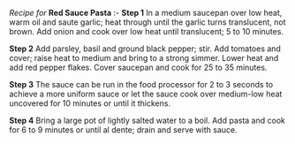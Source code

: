 
*Recipe for* **Red Sauce Pasta** :-
**Step 1**
In a medium saucepan over low heat, warm oil and saute garlic; heat through until the garlic turns translucent, not brown. Add onion and cook over low heat until translucent; 5 to 10 minutes.

**Step 2**
Add parsley, basil and ground black pepper; stir. Add tomatoes and cover; raise heat to medium and bring to a strong simmer. Lower heat and add red pepper flakes. Cover saucepan and cook for 25 to 35 minutes.

**Step 3**
The sauce can be run in the food processor for 2 to 3 seconds to achieve a more uniform sauce or let the sauce cook over medium-low heat uncovered for 10 minutes or until it thickens.

**Step 4**
Bring a large pot of lightly salted water to a boil. Add pasta and cook for 6 to 9 minutes or until al dente; drain and serve with sauce.

